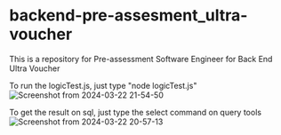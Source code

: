 # backend-pre-assesment_ultra-voucher
This is a repository for Pre-assessment Software Engineer for Back End Ultra Voucher

To run the logicTest.js, just type "node logicTest.js"
![Screenshot from 2024-03-22 21-54-50](https://github.com/MuhamadFaheem/backend-pre-assesment_ultra-voucher/assets/100465291/38b5907f-9fa2-4eea-a175-60f364754248)


To get the result on sql, just type the select command on query tools
![Screenshot from 2024-03-22 20-57-13](https://github.com/MuhamadFaheem/backend-pre-assesment_ultra-voucher/assets/100465291/689a314b-76c3-4885-92ff-c0d4af5d01d2)
